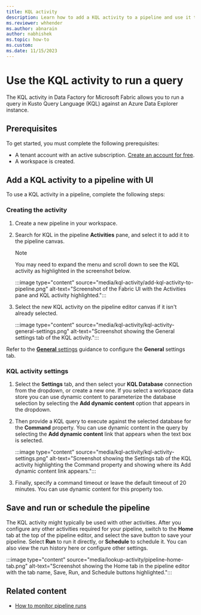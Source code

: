 ```yaml
---
title: KQL activity
description: Learn how to add a KQL activity to a pipeline and use it to connect to an Azure Data Explorer instance and run a query in Kusto Query Language (KQL).
ms.reviewer: whhender
ms.author: abnarain
author: nabhishek
ms.topic: how-to
ms.custom:
ms.date: 11/15/2023
---
```


# Use the KQL activity to run a query

The KQL activity in Data Factory for Microsoft Fabric allows you to run a query in Kusto Query Language (KQL) against an Azure Data Explorer instance.

## Prerequisites

To get started, you must complete the following prerequisites:

- A tenant account with an active subscription. [Create an account for free](../fundamentals/fabric-trial.md).
- A workspace is created.

## Add a KQL activity to a pipeline with UI

To use a KQL activity in a pipeline, complete the following steps:

### Creating the activity

1. Create a new pipeline in your workspace.
1. Search for KQL in the pipeline **Activities** pane, and select it to add it to the pipeline canvas. 

   > [!NOTE]
   > You may need to expand the menu and scroll down to see the KQL activity as highlighted in the screenshot below.

   :::image type="content" source="media/kql-activity/add-kql-activity-to-pipeline.png" alt-text="Screenshot of the Fabric UI with the Activities pane and KQL activity highlighted.":::

1. Select the new KQL activity on the pipeline editor canvas if it isn't already selected.

   :::image type="content" source="media/kql-activity/kql-activity-general-settings.png" alt-text="Screenshot showing the General settings tab of the KQL activity.":::

Refer to the [**General** settings](activity-overview.md#general-settings) guidance to configure the **General** settings tab.

### KQL activity settings

1. Select the **Settings** tab, and then select your **KQL Database** connection from the dropdown, or create a new one. If you select a workspace data store you can use dynamic content to parameterize the database selection by selecting the **Add dynamic content** option that appears in the dropdown.

1. Then provide a KQL query to execute against the selected database for the **Command** property. You can use dynamic content in the query by selecting the **Add dynamic content** link that appears when the text box is selected.

   :::image type="content" source="media/kql-activity/kql-activity-settings.png" alt-text="Screenshot showing the Settings tab of the KQL activity highlighting the Command property and showing where its Add dynamic content link appears.":::

1. Finally, specify a command timeout or leave the default timeout of 20 minutes. You can use dynamic content for this property too.

## Save and run or schedule the pipeline

The KQL activity might typically be used with other activities. After you configure any other activities required for your pipeline, switch to the **Home** tab at the top of the pipeline editor, and select the save button to save your pipeline. Select **Run** to run it directly, or **Schedule** to schedule it. You can also view the run history here or configure other settings.

:::image type="content" source="media/lookup-activity/pipeline-home-tab.png" alt-text="Screenshot showing the Home tab in the pipeline editor with the tab name, Save, Run, and Schedule buttons highlighted.":::

## Related content

- [How to monitor pipeline runs](monitor-pipeline-runs.md)
